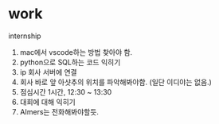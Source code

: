# work
internship

1. mac에서 vscode하는 방법 찾아야 함.
2. python으로 SQL하는 코드 익히기
3. ip 회사 서버에 연결
4. 회사 바로 앞 아샷추의 위치를 파악해봐야함. (일단 이디야는 없음.)
5. 점심시간 1시간, 12:30 ~ 13:30
6. 대회에 대해 익히기
7. AImers는 전화해봐야할듯.
